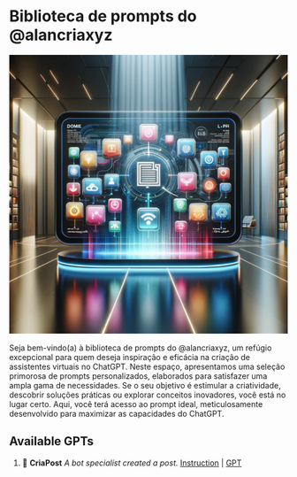 # Biblioteca de prompts do @alancriaxyz
![GPT Repo](https://raw.githubusercontent.com/alancriaxyz/gpts/main/images/b364091b-84a9-4c63-ba14-35106fbbea94.webp)

Seja bem-vindo(a) à biblioteca de prompts do @alancriaxyz, um refúgio excepcional para quem deseja inspiração e eficácia na criação de assistentes virtuais no ChatGPT. Neste espaço, apresentamos uma seleção primorosa de prompts personalizados, elaborados para satisfazer uma ampla gama de necessidades. Se o seu objetivo é estimular a criatividade, descobrir soluções práticas ou explorar conceitos inovadores, você está no lugar certo. Aqui, você terá acesso ao prompt ideal, meticulosamente desenvolvido para maximizar as capacidades do ChatGPT.

## Available GPTs

1. 📝 **CriaPost**
   _A bot specialist created a post._
   [Instruction](https://github.com/alancriaxyz/gpts/blob/main/instructions/CriaPost.txt) | [GPT](https://chat.openai.com/g/g-hwULIraEJ-criapost)
